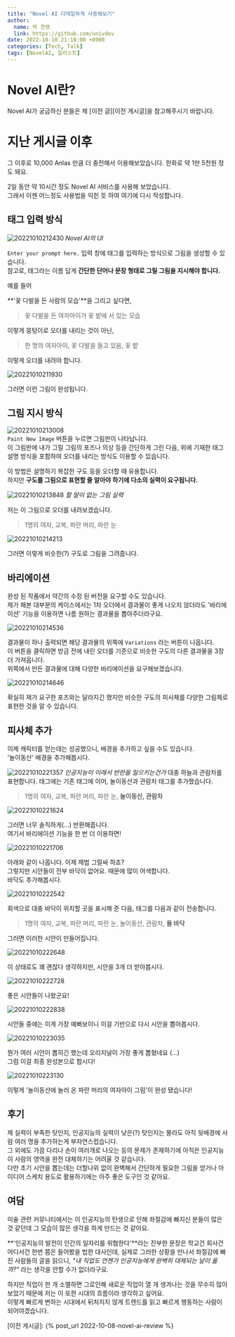 ```yaml
---
title: "Novel AI 디테일하게 사용해보기"
author:
  name: 박 찬영
  link: https://github.com/univdev
date: 2022-10-10 21:18:00 +0900
categories: [Tech, Talk]
tags: [NovelAI, 일러스트]
---
```

# Novel AI란?
Novel AI가 궁금하신 분들은 제 [이전 글][이전 게시글]을 참고해주시기 바랍니다.
# 지난 게시글 이후
그 이후로 10,000 Anlas 만큼 더 충전해서 이용해보았습니다. 한화로 약 1만 5천원 정도 돼요.  

2일 동안 약 10시간 정도 Novel AI 서비스를 사용해 보았습니다.  
그래서 이젠 어느정도 사용법을 익힌 듯 하여 여기에 다시 작성합니다.
## 태그 입력 방식
![20221010212430](https://raw.githubusercontent.com/univdev/markdown-images/master/20221010212430.png)
_Novel AI의 UI_

`Enter your prompt here.` 입력 창에 태그를 입력하는 방식으로 그림을 생성할 수 있습니다.  
참고로, 태그라는 이름 답게 **간단한 단어나 문장 형태로 그릴 그림을 지시해야 합니다.**  

예를 들어  

**'꽃 다발을 든 사람의 모습'**을 그리고 싶다면,

> 꽃 다발을 든 여자아이가 꽃 밭에 서 있는 모습

이렇게 뭉텅이로 오더를 내리는 것이 아닌,

> 한 명의 여자아이, 꽃 다발을 들고 있음, 꽃 밭

이렇게 오더를 내려야 합니다.

![20221010211930](https://raw.githubusercontent.com/univdev/markdown-images/master/20221010211930.png)

그러면 이런 그림이 완성됩니다.
## 그림 지시 방식
![20221010213008](https://raw.githubusercontent.com/univdev/markdown-images/master/20221010213008.png)  
`Paint New Image` 버튼을 누르면 그림판이 나타납니다.  
이 그림판에 내가 그릴 그림의 포즈나 의상 등을 간단하게 그린 다음, 위에 기재한 태그 설명 방식을 포함하여 오더를 내리는 방식도 이용할 수 있습니다.

이 방법은 설명하기 복잡한 구도 등을 오더할 때 유용합니다.  
하지만 **구도를 그림으로 표현할 줄 알아야 하기에 다소의 실력이 요구됩니다.**

![20221010213848](https://raw.githubusercontent.com/univdev/markdown-images/master/20221010213848.png)
_할 말이 없는 그림 실력_

저는 이 그림으로 오더를 내려보겠습니다.

> 1명의 여자, 교복, 파란 머리, 파란 눈

![20221010214213](https://raw.githubusercontent.com/univdev/markdown-images/master/20221010214213.png)

그러면 이렇게 비슷한(?) 구도로 그림을 그려줍니다.
## 바리에이션
완성 된 작품에서 약간의 수정 된 버전을 요구할 수도 있습니다.  
제가 해본 대부분의 케이스에서는 1차 오더에서 결과물이 좋게 나오지 않더라도 '바리에이션' 기능을 이용하면 나름 원하는 결과물을 뽑아주더라구요.  

![20221010214536](https://raw.githubusercontent.com/univdev/markdown-images/master/20221010214536.png)

결과물이 하나 출력되면 해당 결과물의 위쪽에 `Variations` 라는 버튼이 나옵니다.  
이 버튼을 클릭하면 방금 전에 내린 오더를 기준으로 비슷한 구도의 다른 결과물을 3장 더 가져옵니다.  
위쪽에서 만든 결과물에 대해 다양한 바리에이션을 요구해보겠습니다.

![20221010214646](https://raw.githubusercontent.com/univdev/markdown-images/master/20221010214646.png)

확실히 제가 요구한 포즈와는 달라지긴 했지만 비슷한 구도의 피사체를 다양한 그림체로 표현한 것을 알 수 있습니다.

## 피사체 추가
이제 캐릭터를 얻는데는 성공했으니, 배경을 추가하고 싶을 수도 있습니다.  
'놀이동산' 배경을 추가해봅시다.

![20221010221357](https://raw.githubusercontent.com/univdev/markdown-images/master/20221010221357.png)
_인공지능이 이래서 반란을 일으키는건가_
대충 하늘과 관람차를 표현합니다.
태그에는 기존 태그에 이어, 놀이동산과 관람차 태그를 추가했습니다.

> 1명의 여자, 교복, 파란 머리, 파란 눈, **놀이동산, 관람차**

![20221010221624](https://raw.githubusercontent.com/univdev/markdown-images/master/20221010221624.png)

그러면 너무 솔직하게(...) 반환해줍니다.  
여기서 바리에이션 기능을 한 번 더 이용하면!

![20221010221706](https://raw.githubusercontent.com/univdev/markdown-images/master/20221010221706.png)

아래와 같이 나옵니다. 이제 제법 그럴싸 하죠?  
그렇지만 시안들이 전부 바닥이 없어요. 때문에 많이 어색합니다.  
바닥도 추가해봅시다.

![20221010222542](https://raw.githubusercontent.com/univdev/markdown-images/master/20221010222542.png)

회색으로 대충 바닥이 위치할 곳을 표시해 준 다음, 태그를 다음과 같이 전송합니다.

> 1명의 여자, 교복, 파란 머리, 파란 눈, 놀이동산, 관람차, **돌 바닥**

그러면 이러한 시안이 만들어집니다.

![20221010222648](https://raw.githubusercontent.com/univdev/markdown-images/master/20221010222648.png)

이 상태로도 꽤 괜찮다 생각하지만, 시안을 3개 더 받아봅시다.

![20221010222728](https://raw.githubusercontent.com/univdev/markdown-images/master/20221010222728.png)

좋은 시안들이 나왔군요!

![20221010222838](https://raw.githubusercontent.com/univdev/markdown-images/master/20221010222838.png)

시안들 중에는 이게 가장 예뻐보이니 이걸 기반으로 다시 시안을 뽑아봅시다.

![20221010223035](https://raw.githubusercontent.com/univdev/markdown-images/master/20221010223035.png)

뭔가 여러 시안이 뽑히긴 했는데 오리지널이 가장 좋게 뽑혔네요 (...)  
그럼 이걸 최종 완성본으로 합시다!

![20221010223130](https://raw.githubusercontent.com/univdev/markdown-images/master/20221010223130.png)

이렇게 '놀이동산에 놀러 온 파란 머리의 여자아이 그림'이 완성 됐습니다!
## 후기
제 실력이 부족한 탓인지, 인공지능의 실력이 낮은(?) 탓인지는 몰라도 아직 뒷배경에 사람 여러 명을 추가하는게 부자연스럽습니다.  
그 외에도 가끔 다리나 손이 여러개로 나오는 등의 문제가 존재하기에 아직은 인공지능이 사람의 영역을 완전 대체하기는 어려울 것 같습니다.  
다만 초기 시안을 뽑는데는 더할나위 없이 완벽해서 간단하게 필요한 그림을 얻거나 아이디어 스케치 용도로 활용하기에는 아주 좋은 도구인 것 같아요.

## 여담
미술 관련 커뮤니티에서는 이 인공지능의 탄생으로 인해 좌절감에 빠지신 분들이 많은 것 같던데 그 모습이 많은 생각을 하게 만드는 것 같아요.  

**'인공지능의 발전이 인간의 일자리를 위협한다'**라는 진부한 문장은 학교건 회사건 어디서건 한번 쯤은 들어봤을 법한 대사인데, 실제로 그러한 상황을 만나서 좌절감에 빠진 사람들의 글을 읽으니, *"내 직업도 언젠가 인공지능에게 완벽히 대체되는 날이 올까?"* 라는 생각을 안할 수가 없더라구요.

하지만 직업이 한 개 소멸하면 그로인해 새로운 직업이 열 개 생겨나는 것을 무수히 많이 보았기 때문에 저는 이 또한 시대의 흐름이라 생각하고 싶어요.  
이렇게 빠르게 변하는 시대에서 뒤처지지 않게 트렌드를 읽고 빠르게 행동하는 사람이 되어야겠습니다.

[이전 게시글]: {% post_url 2022-10-08-novel-ai-review %}
